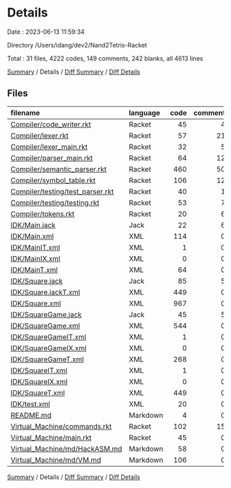 # Details

Date : 2023-06-13 11:59:34

Directory /Users/idang/dev2/Nand2Tetris-Racket

Total : 31 files,  4222 codes, 149 comments, 242 blanks, all 4613 lines

[Summary](results.md) / Details / [Diff Summary](diff.md) / [Diff Details](diff-details.md)

## Files
| filename | language | code | comment | blank | total |
| :--- | :--- | ---: | ---: | ---: | ---: |
| [Compiler/code_writer.rkt](/Compiler/code_writer.rkt) | Racket | 45 | 4 | 12 | 61 |
| [Compiler/lexer.rkt](/Compiler/lexer.rkt) | Racket | 57 | 21 | 4 | 82 |
| [Compiler/lexer_main.rkt](/Compiler/lexer_main.rkt) | Racket | 32 | 5 | 3 | 40 |
| [Compiler/parser_main.rkt](/Compiler/parser_main.rkt) | Racket | 64 | 12 | 27 | 103 |
| [Compiler/semantic_parser.rkt](/Compiler/semantic_parser.rkt) | Racket | 460 | 50 | 30 | 540 |
| [Compiler/symbol_table.rkt](/Compiler/symbol_table.rkt) | Racket | 106 | 12 | 33 | 151 |
| [Compiler/testing/test_parser.rkt](/Compiler/testing/test_parser.rkt) | Racket | 40 | 1 | 10 | 51 |
| [Compiler/testing/testing.rkt](/Compiler/testing/testing.rkt) | Racket | 53 | 7 | 14 | 74 |
| [Compiler/tokens.rkt](/Compiler/tokens.rkt) | Racket | 20 | 6 | 12 | 38 |
| [IDK/Main.jack](/IDK/Main.jack) | Jack | 22 | 6 | 5 | 33 |
| [IDK/Main.xml](/IDK/Main.xml) | XML | 114 | 0 | 0 | 114 |
| [IDK/MainIT.xml](/IDK/MainIT.xml) | XML | 1 | 0 | 0 | 1 |
| [IDK/MainIX.xml](/IDK/MainIX.xml) | XML | 0 | 0 | 1 | 1 |
| [IDK/MainT.xml](/IDK/MainT.xml) | XML | 64 | 0 | 1 | 65 |
| [IDK/Square.jack](/IDK/Square.jack) | Jack | 85 | 5 | 14 | 104 |
| [IDK/Square.jackT.xml](/IDK/Square.jackT.xml) | XML | 449 | 0 | 0 | 449 |
| [IDK/Square.xml](/IDK/Square.xml) | XML | 967 | 0 | 1 | 968 |
| [IDK/SquareGame.jack](/IDK/SquareGame.jack) | Jack | 45 | 5 | 11 | 61 |
| [IDK/SquareGame.xml](/IDK/SquareGame.xml) | XML | 544 | 0 | 1 | 545 |
| [IDK/SquareGameIT.xml](/IDK/SquareGameIT.xml) | XML | 1 | 0 | 0 | 1 |
| [IDK/SquareGameIX.xml](/IDK/SquareGameIX.xml) | XML | 0 | 0 | 1 | 1 |
| [IDK/SquareGameT.xml](/IDK/SquareGameT.xml) | XML | 268 | 0 | 1 | 269 |
| [IDK/SquareIT.xml](/IDK/SquareIT.xml) | XML | 1 | 0 | 0 | 1 |
| [IDK/SquareIX.xml](/IDK/SquareIX.xml) | XML | 0 | 0 | 1 | 1 |
| [IDK/SquareT.xml](/IDK/SquareT.xml) | XML | 449 | 0 | 1 | 450 |
| [IDK/test.xml](/IDK/test.xml) | XML | 20 | 0 | 0 | 20 |
| [README.md](/README.md) | Markdown | 4 | 0 | 3 | 7 |
| [Virtual_Machine/commands.rkt](/Virtual_Machine/commands.rkt) | Racket | 102 | 15 | 23 | 140 |
| [Virtual_Machine/main.rkt](/Virtual_Machine/main.rkt) | Racket | 45 | 0 | 7 | 52 |
| [Virtual_Machine/md/HackASM.md](/Virtual_Machine/md/HackASM.md) | Markdown | 58 | 0 | 12 | 70 |
| [Virtual_Machine/md/VM.md](/Virtual_Machine/md/VM.md) | Markdown | 106 | 0 | 14 | 120 |

[Summary](results.md) / Details / [Diff Summary](diff.md) / [Diff Details](diff-details.md)